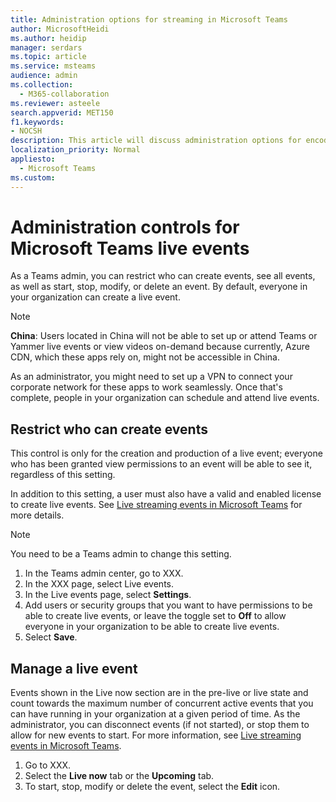 ```yaml
---
title: Administration options for streaming in Microsoft Teams
author: MicrosoftHeidi
ms.author: heidip
manager: serdars
ms.topic: article
ms.service: msteams
audience: admin
ms.collection: 
  - M365-collaboration
ms.reviewer: asteele
search.appverid: MET150
f1.keywords:
- NOCSH
description: This article will discuss administration options for encoder-based RTMP streaming events in Microsoft Teams.
localization_priority: Normal
appliesto: 
  - Microsoft Teams
ms.custom:
---
```


# Administration controls for Microsoft Teams live events

As a Teams admin, you can restrict who can create events, see all events, as well as start, stop, modify, or delete an event. By default, everyone in your organization can create a live event.

> [!NOTE]
> **China**: Users located in China will not be able to set up or attend Teams or Yammer live events or view videos on-demand because currently, Azure CDN, which these apps rely on, might not be accessible in China.
>
> As an administrator, you might need to set up a VPN to connect your corporate network for these apps to work seamlessly. Once that's complete, people in your organization can schedule and attend live events.

## Restrict who can create events

This control is only for the creation and production of a live event; everyone who has been granted view permissions to an event will be able to see it, regardless of this setting.

In addition to this setting, a user must also have a valid and enabled license to create live events. See [Live streaming events in Microsoft Teams](teams-encoder-overview.md) for more details.

> [!NOTE]
> You need to be a Teams admin to change this setting.

1. In the Teams admin center, go to XXX.
1. In the XXX page, select Live events.
1. In the Live events page, select **Settings**.
1. Add users or security groups that you want to have permissions to be able to create live events, or leave the toggle set to **Off** to allow everyone in your organization to be able to create live events.
1. Select **Save**.

## Manage a live event

Events shown in the Live now section are in the pre-live or live state and count towards the maximum number of concurrent active events that you can have running in your organization at a given period of time. As the administrator, you can disconnect events (if not started), or stop them to allow for new events to start. For more information, see [Live streaming events in Microsoft Teams](teams-encoder-overview.md).

1. Go to XXX.
1. Select the **Live now** tab or the **Upcoming** tab.
1. To start, stop, modify or delete the event, select the **Edit** icon.
